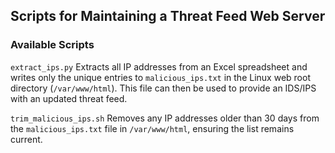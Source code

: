 <h2>Scripts for Maintaining a Threat Feed Web Server</h2>

<h3>Available Scripts</h3>

<p><code>extract_ips.py</code>  
Extracts all IP addresses from an Excel spreadsheet and writes only the unique entries to <code>malicious_ips.txt</code> in the Linux web root directory (<code>/var/www/html</code>).  
This file can then be used to provide an IDS/IPS with an updated threat feed.</p>

<p><code>trim_malicious_ips.sh</code>  
Removes any IP addresses older than 30 days from the <code>malicious_ips.txt</code> file in <code>/var/www/html</code>, ensuring the list remains current.</p>
